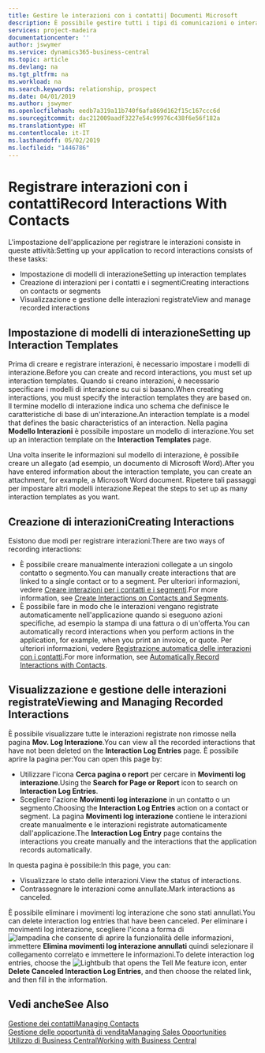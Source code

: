 ```yaml
---
title: Gestire le interazioni con i contatti| Documenti Microsoft
description: È possibile gestire tutti i tipi di comunicazioni o interazioni che intercorrono tra la società e i contatti, ad esempio comunicazioni via lettera, fax, e-mail, telefono, riunioni e così via.
services: project-madeira
documentationcenter: ''
author: jswymer
ms.service: dynamics365-business-central
ms.topic: article
ms.devlang: na
ms.tgt_pltfrm: na
ms.workload: na
ms.search.keywords: relationship, prospect
ms.date: 04/01/2019
ms.author: jswymer
ms.openlocfilehash: eedb7a319a11b740f6afa869d162f15c167ccc6d
ms.sourcegitcommit: dac212009aadf3227e54c99976c438f6e56f182a
ms.translationtype: HT
ms.contentlocale: it-IT
ms.lasthandoff: 05/02/2019
ms.locfileid: "1446786"
---
```

# <a name="record-interactions-with-contacts"></a><span data-ttu-id="1c7d4-103">Registrare interazioni con i contatti</span><span class="sxs-lookup"><span data-stu-id="1c7d4-103">Record Interactions With Contacts</span></span>
<span data-ttu-id="1c7d4-104">L'impostazione dell'applicazione per registrare le interazioni consiste in queste attività:</span><span class="sxs-lookup"><span data-stu-id="1c7d4-104">Setting up your application to record interactions consists of these tasks:</span></span>

* <span data-ttu-id="1c7d4-105">Impostazione di modelli di interazione</span><span class="sxs-lookup"><span data-stu-id="1c7d4-105">Setting up interaction templates</span></span>  
* <span data-ttu-id="1c7d4-106">Creazione di interazioni per i contatti e i segmenti</span><span class="sxs-lookup"><span data-stu-id="1c7d4-106">Creating interactions on contacts or segments</span></span>  
* <span data-ttu-id="1c7d4-107">Visualizzazione e gestione delle interazioni registrate</span><span class="sxs-lookup"><span data-stu-id="1c7d4-107">View and manage recorded interactions</span></span>  

##  <a name="setting-up-interaction-templates"></a><span data-ttu-id="1c7d4-108">Impostazione di modelli di interazione</span><span class="sxs-lookup"><span data-stu-id="1c7d4-108">Setting up Interaction Templates</span></span>
<span data-ttu-id="1c7d4-109">Prima di creare e registrare interazioni, è necessario impostare i modelli di interazione.</span><span class="sxs-lookup"><span data-stu-id="1c7d4-109">Before you can create and record interactions, you must set up interaction templates.</span></span> <span data-ttu-id="1c7d4-110">Quando si creano interazioni, è necessario specificare i modelli di interazione su cui si basano.</span><span class="sxs-lookup"><span data-stu-id="1c7d4-110">When creating interactions, you must specify the interaction templates they are based on.</span></span> <span data-ttu-id="1c7d4-111">Il termine modello di interazione indica uno schema che definisce le caratteristiche di base di un'interazione.</span><span class="sxs-lookup"><span data-stu-id="1c7d4-111">An interaction template is a model that defines the basic characteristics of an interaction.</span></span>
<span data-ttu-id="1c7d4-112">Nella pagina **Modello Interazioni** è possibile impostare un modello di interazione.</span><span class="sxs-lookup"><span data-stu-id="1c7d4-112">You set up an interaction template on the **Interaction Templates** page.</span></span>

<span data-ttu-id="1c7d4-113">Una volta inserite le informazioni sul modello di interazione, è possibile creare un allegato (ad esempio, un documento di Microsoft Word).</span><span class="sxs-lookup"><span data-stu-id="1c7d4-113">After you have entered information about the interaction template, you can create an attachment, for example, a Microsoft Word document.</span></span> <span data-ttu-id="1c7d4-114">Ripetere tali passaggi per impostare altri modelli interazione.</span><span class="sxs-lookup"><span data-stu-id="1c7d4-114">Repeat the steps to set up as many interaction templates as you want.</span></span>  

## <a name="creating-interactions"></a><span data-ttu-id="1c7d4-115">Creazione di interazioni</span><span class="sxs-lookup"><span data-stu-id="1c7d4-115">Creating Interactions</span></span>
<span data-ttu-id="1c7d4-116">Esistono due modi per registrare interazioni:</span><span class="sxs-lookup"><span data-stu-id="1c7d4-116">There are two ways of recording interactions:</span></span>

* <span data-ttu-id="1c7d4-117">È possibile creare manualmente interazioni collegate a un singolo contatto o segmento.</span><span class="sxs-lookup"><span data-stu-id="1c7d4-117">You can manually create interactions that are linked to a single contact or to a segment.</span></span> <span data-ttu-id="1c7d4-118">Per ulteriori informazioni, vedere [Creare interazioni per i contatti e i segmenti](marketing-how-create-interactions.md).</span><span class="sxs-lookup"><span data-stu-id="1c7d4-118">For more information, see [Create Interactions on Contacts and Segments](marketing-how-create-interactions.md).</span></span>  
* <span data-ttu-id="1c7d4-119">È possibile fare in modo che le interazioni vengano registrate automaticamente nell'applicazione quando si eseguono azioni specifiche, ad esempio la stampa di una fattura o di un'offerta.</span><span class="sxs-lookup"><span data-stu-id="1c7d4-119">You can automatically record interactions when you perform actions in the application, for example, when you print an invoice, or quote.</span></span> <span data-ttu-id="1c7d4-120">Per ulteriori informazioni, vedere [Registrazione automatica delle interazioni con i contatti](marketing-auto-record-interactions.md).</span><span class="sxs-lookup"><span data-stu-id="1c7d4-120">For more information, see [Automatically Record Interactions with Contacts](marketing-auto-record-interactions.md).</span></span>

## <a name="viewing-and-managing-recorded-interactions"></a><span data-ttu-id="1c7d4-121">Visualizzazione e gestione delle interazioni registrate</span><span class="sxs-lookup"><span data-stu-id="1c7d4-121">Viewing and Managing Recorded Interactions</span></span>
<span data-ttu-id="1c7d4-122">È possibile visualizzare tutte le interazioni registrate non rimosse nella pagina **Mov. Log Interazione**.</span><span class="sxs-lookup"><span data-stu-id="1c7d4-122">You can view all the recorded interactions that have not been deleted on the **Interaction Log Entries** page.</span></span> <span data-ttu-id="1c7d4-123">È possibile aprire la pagina per:</span><span class="sxs-lookup"><span data-stu-id="1c7d4-123">You can open this page by:</span></span>

* <span data-ttu-id="1c7d4-124">Utilizzare l'icona **Cerca pagina o report** per cercare in **Movimenti log interazione**.</span><span class="sxs-lookup"><span data-stu-id="1c7d4-124">Using the **Search for Page or Report** icon to search on **Interaction Log Entries**.</span></span>
* <span data-ttu-id="1c7d4-125">Scegliere l'azione **Movimenti log interazione** in un contatto o un segmento.</span><span class="sxs-lookup"><span data-stu-id="1c7d4-125">Choosing the **Interaction Log Entries** action on a contact or segment.</span></span>
  <span data-ttu-id="1c7d4-126">La pagina **Movimenti log interazione** contiene le interazioni create manualmente e le interazioni registrate automaticamente dall'applicazione.</span><span class="sxs-lookup"><span data-stu-id="1c7d4-126">The **Interaction Log Entry** page contains the interactions you create manually and the interactions that the application records automatically.</span></span>

<span data-ttu-id="1c7d4-127">In questa pagina è possibile:</span><span class="sxs-lookup"><span data-stu-id="1c7d4-127">In this page, you can:</span></span>

* <span data-ttu-id="1c7d4-128">Visualizzare lo stato delle interazioni.</span><span class="sxs-lookup"><span data-stu-id="1c7d4-128">View the status of interactions.</span></span>
* <span data-ttu-id="1c7d4-129">Contrassegnare le interazioni come annullate.</span><span class="sxs-lookup"><span data-stu-id="1c7d4-129">Mark interactions as canceled.</span></span>

<span data-ttu-id="1c7d4-130">È possibile eliminare i movimenti log interazione che sono stati annullati.</span><span class="sxs-lookup"><span data-stu-id="1c7d4-130">You can delete interaction log entries that have been canceled.</span></span> <span data-ttu-id="1c7d4-131">Per eliminare i movimenti log interazione, scegliere l'icona a forma di ![lampadina che consente di aprire la funzionalità delle informazioni](media/ui-search/search_small.png "Informazioni sull'operazione che si desidera eseguire"), immettere **Elimina movimenti log interazione annullati** quindi selezionare il collegamento correlato e immettere le informazioni.</span><span class="sxs-lookup"><span data-stu-id="1c7d4-131">To delete interaction log entries, choose the ![Lightbulb that opens the Tell Me feature](media/ui-search/search_small.png "Tell me what you want to do") icon, enter **Delete Canceled Interaction Log Entries**, and then choose the related link, and then fill in the information.</span></span>

## <a name="see-also"></a><span data-ttu-id="1c7d4-132">Vedi anche</span><span class="sxs-lookup"><span data-stu-id="1c7d4-132">See Also</span></span>
[<span data-ttu-id="1c7d4-133">Gestione dei contatti</span><span class="sxs-lookup"><span data-stu-id="1c7d4-133">Managing Contacts</span></span>](marketing-contacts.md)  
[<span data-ttu-id="1c7d4-134">Gestione delle opportunità di vendita</span><span class="sxs-lookup"><span data-stu-id="1c7d4-134">Managing Sales Opportunities</span></span>](marketing-manage-sales-opportunities.md)  
[<span data-ttu-id="1c7d4-135">Utilizzo di Business Central</span><span class="sxs-lookup"><span data-stu-id="1c7d4-135">Working with Business Central</span></span>](ui-work-product.md)  
